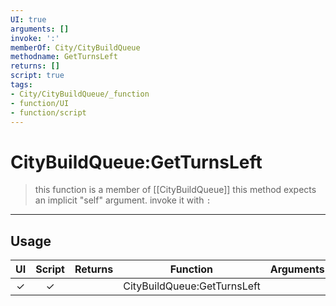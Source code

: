 ```yaml
---
UI: true
arguments: []
invoke: ':'
memberOf: City/CityBuildQueue
methodname: GetTurnsLeft
returns: []
script: true
tags:
- City/CityBuildQueue/_function
- function/UI
- function/script
---
```

# CityBuildQueue:GetTurnsLeft
> this function is a member of [[CityBuildQueue]]
> this method expects an implicit "self" argument. invoke it with `:`
-----
## Usage
|  UI | Script | Returns | Function | Arguments |
|:---:|:------:|-------:|:--------:|:---------|
|✓|✓||CityBuildQueue:GetTurnsLeft||
